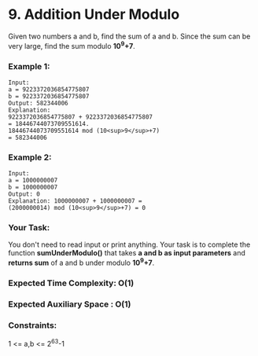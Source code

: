 # 9. Addition Under Modulo 

Given two numbers a and b, find the sum of a and b. Since the sum can be very large, find the sum modulo <strong>10<sup>9</sup>+7</strong>.

### Example 1:
```
Input:
a = 9223372036854775807
b = 9223372036854775807
Output: 582344006
Explanation: 
9223372036854775807 + 9223372036854775807 
= 18446744073709551614.
18446744073709551614 mod (10<sup>9</sup>+7)
= 582344006
```

### Example 2:
```
Input:
a = 1000000007
b = 1000000007
Output: 0
Explanation: 1000000007 + 1000000007 =
(2000000014) mod (10<sup>9</sup>+7) = 0
```
### Your Task:
You don't need to read input or print anything. Your task is to complete the function <strong>sumUnderModulo()</strong> that takes <strong>a and b as input parameters</strong> and <strong>returns sum</strong> of a and b under modulo <strong>10<sup>9</sup>+7</strong>.


### Expected Time Complexity: O(1)
### Expected Auxiliary Space : O(1)

### Constraints:
1 <= a,b <= 2<sup>63</sup>-1

